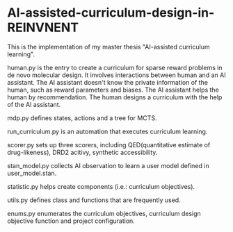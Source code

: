 # AI-assisted-curriculum-design-in-REINVNENT

This is the implementation of my master thesis "AI-assisted curriculum learning".

human.py is the entry to create a curriculum for sparse reward problems in de novo molecular design. It involves interactions between human and an AI assistant.
The AI assistant doesn't know the private information of the human, such as reward parameters and biases. The AI assistant helps the human by recommendation. The human designs a curriculum with the help of the AI assistant.

mdp.py defines states, actions and a tree for MCTS.

run_curriculum.py is an automation that executes curriculum learning.

scorer.py sets up three scorers, including QED(quantitative estimate of drug-likeness), DRD2 acitivy, synthetic accessibility.

stan_model.py collects AI observation to learn a user model defined in user_model.stan.

statistic.py helps create components (i.e.: curriculum objectives).

utils.py defines class and functions that are frequently used.

enums.py enumerates the curriculum objectives, curriculum design objective function and project configuration.


